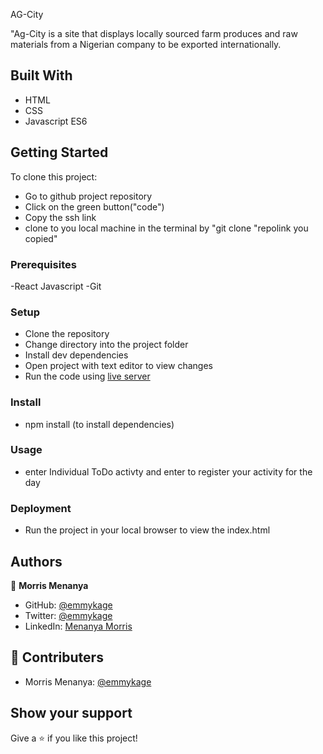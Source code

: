 AG-City

"Ag-City is a site that displays locally sourced farm produces and raw materials from a Nigerian company to be exported internationally.


## Built With

- HTML
- CSS
- Javascript ES6


## Getting Started

To clone this project:
- Go to github project repository
- Click on the green button("code")
- Copy the ssh link
- clone to you local machine in the terminal by "git clone "repolink you copied"


### Prerequisites
-React Javascript
-Git

### Setup
- Clone the repository
- Change directory into the project folder
- Install dev dependencies
- Open project with text editor to view changes
- Run the code using [live server](https://emmykage.github.io/AG-City/)


### Install
- npm install (to install dependencies)

### Usage
- enter Individual ToDo activty and enter to register your activity for the day



### Deployment
- Run the project in your local browser to view the index.html


## Authors


👤 **Morris Menanya**

- GitHub: [@emmykage](https://github.com/Emmykage)
- Twitter: [@emmykage](https://twitter.com/omayiobenj)
- LinkedIn: [Menanya Morris](https://www.linkedin.com/in/morris-menanya-a51985104/)



## 🤝 Contributers

-  Morris Menanya: [@emmykage](https://github.com/Emmykage)


## Show your support

Give a ⭐️ if you like this project!
